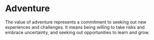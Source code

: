 # Adventure

The value of adventure represents a commitment to seeking out new experiences and challenges. It means being willing to take risks and embrace uncertainty, and seeking out opportunities to learn and grow.